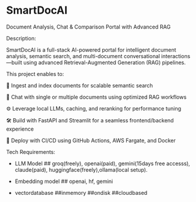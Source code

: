 # SmartDocAI
Document Analysis, Chat &amp; Comparison Portal with Advanced RAG

Description:

SmartDocAI is a full-stack AI-powered portal for intelligent document analysis, semantic search, and multi-document conversational interactions—built using advanced Retrieval-Augmented Generation (RAG) pipelines.

This project enables to:

📄 Ingest and index documents for scalable semantic search

🤖 Chat with single or multiple documents using optimized RAG workflows

⚙️ Leverage local LLMs, caching, and reranking for performance tuning

🛠️ Build with FastAPI and Streamlit for a seamless frontend/backend experience

🚀 Deploy with CI/CD using GitHub Actions, AWS Fargate, and Docker


Tech Requirements: 

- LLM Model ## groq(freely), openai(paid), gemini(15days free accesss), claude(paid), huggingface(freely),ollama(local setup). 

- Embedding model ## openai, hf, gemini

- vectordatabase ##inmemory ##ondisk ##cloudbased